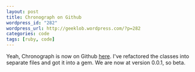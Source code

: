 ```yaml
--- 
layout: post
title: Chronograph on Github
wordpress_id: "282"
wordpress_url: http://geeklob.wordpress.com/?p=282
categories: code
tags: [ruby, code]
---
```

Yeah, Chronograph is now on Github <a href="https://github.com/atamis/Chronograph">here</a>. I've refactored the classes into separate files and got it into a gem. We are now at version 0.0.1, so beta.
